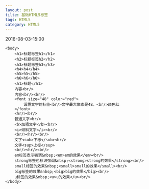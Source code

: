 ```yaml
---
layout: post
tilte: 基础HTML5标签
tags: HTML5
category: HTML5
---
```


<!--
2016-08-31-1

<html>
	<head>
		<meta charset="utf-8">
		<meta name="author" concent="LGX">
		<meta name="description" concent="falghalhglaghl">
		<title>HTML5的开始</title>	
	</head>	

<body bgcolor="pink" text="red" link="green" alink="black" vlink="blue">
	文字<br/>
	<a href="#">无</a>
</body>
</html>
-->

<!--
2016-08-31-2
<html>
	<head>
		<meta charset="utf-8">
		<title>格式标签</title>	
	</head>

	<body>
		强制换行<br/>
		强制换行<br/>
		强制换行<br/>
		<p>不强制换行不强制换行不强制换行不强制换行不强制换行不强制换行不强制换行不强制换行不强制换行不强制换行不强制换行不强制换行不强制换行不强制换行不强制换行不强制换行不强制换行不强制换行不强制换行不强制换行不强制换行不强制换行不强制换行不强制换行不强制换行不强制换行不强制换行不强制换行不强制换行不强制换行不强制换行<p/>
		<hr/>
		<P>这是一个段落</P>
		<p>This is a paragraph</p>
		<p>This is a paragraph</p>
		<p>This is a paragraph</p>
		<p>123</p>
		<p>456</p>
		<p>
			定义和用法
			HTML5 中不支持 &lt;acronym> 标签。请使用 &lt;abbr> 标签代替。
			&lt;acronym> 标签定义首字母缩写。
			缩写能够作为单词来朗读，例如 NATO, NASA, ASAP, GUI。
			通过对缩写进行标记，您能够为浏览器、拼写检查和搜索引擎提供有用的信息。
			提示和注释
			提示：title 属性可用于在鼠标指针移动到元素上时显示出缩写的完整版本。
			HTML 4.01 与 HTML5 之间的差异
			HTML5 中不支持 &lt;acronym> 标签，但是在 HTML 4.01 中支持。
		</p>
		<hr/>
		<p align="center">gah;hlghalhaljlgfnbslthsl/jg</p>
		<pre>pre预格式化标签。                 按照在编辑器内
			输入的格式显示内容
			。。。。。
		</pre>
		<hr/>
		<li>列表标签one</li>
		<li>two</li>
		<li>3</li>
		<li>4</li>
		<li>5</li>
		<hr/>
		<ul>无序列表。</ul>
		<ul>1</ul>
		<ul>2</ul>
		<ul>
			<li>无序列表+li</li>
			<li>1</li>
			<li>2</li>
			<li>3</li>
		</ul>
		<hr/>
		<ol>
			<li>有序列表。</li>
			<li>iowa1</li>
			<li>发2</li>
			<li>fa3</li>
			<li>aaae4</li>
		</ol>
		<ol type="A">
			<li>更改序号</li>
			<li>nalgjal</li>
		</ol>
		<ol type="1">
			<li value="3">更改起始值。</li>
			<li>lilgagjla</li>
			<li>hgalgalj</li>
		</ol>
	</body>
</html>
-->


2016-08-03-15:00
<!doctype html>
<html>
	<head>
			<meta charset="utf-8">
			<title>h1,h2,h3</title>
	</head>

	<body>
		<h1>标题标签h1</h1>
		<h2>标题标签h2</h2>
		<h3>标题标签h3</h3>
		<h4>h4</h4>
		<h5>h5</h5>
		<h6>h6</h6>
		<h1>标题</h1>
		内容<br/>
		内容<br/><br/>
		<font size="48" color="red">
			设置文字的标签<br/>文字最大像素是48。<br/>颜色红
		</font>
		<hr/><br/>
		普通文字<br/>
		<b>加粗文字</b><br/>
		<i>倾斜文字</i><br/>
		<br/><hr/><br/>
		文字<sub>下标</sub><br/>
		文字<sup>上标</sup>
		<br/><hr/><br/>
		em标签表示强调&nbsp;<em>em的效果</em><br/>
		strong标签也标识强调&nbsp;<strong>strong的效果</strong><br/>
		small标签的效果&nbsp;<small>small的效果</small><br/>
		big标签的效果&nbsp;<big>big的效果</big><br/>
		u标签的效果&nbsp;<u>u的效果</u><br/>
	</body>
</html>
